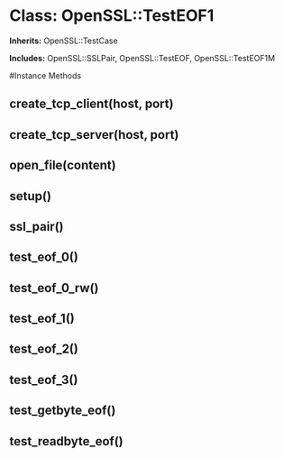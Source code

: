 # Class: OpenSSL::TestEOF1
**Inherits:** OpenSSL::TestCase
    
**Includes:** OpenSSL::SSLPair, OpenSSL::TestEOF, OpenSSL::TestEOF1M
  




#Instance Methods
## create_tcp_client(host, port) [](#method-i-create_tcp_client)

## create_tcp_server(host, port) [](#method-i-create_tcp_server)

## open_file(content) [](#method-i-open_file)

## setup() [](#method-i-setup)

## ssl_pair() [](#method-i-ssl_pair)

## test_eof_0() [](#method-i-test_eof_0)

## test_eof_0_rw() [](#method-i-test_eof_0_rw)

## test_eof_1() [](#method-i-test_eof_1)

## test_eof_2() [](#method-i-test_eof_2)

## test_eof_3() [](#method-i-test_eof_3)

## test_getbyte_eof() [](#method-i-test_getbyte_eof)

## test_readbyte_eof() [](#method-i-test_readbyte_eof)

